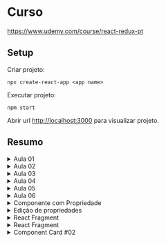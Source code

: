 
# Curso
https://www.udemy.com/course/react-redux-pt

## Setup

Criar projeto:

```
npx create-react-app <app name>
```

Executar projeto:
```
npm start
```

Abrir url [http://localhost:3000](http://localhost:3000) para visualizar projeto.

## Resumo
<details> 
<summary>Aula 01</summary>

    ### Pontos Importantes
        - React é uma biblioteca
        - Padrão SinglePageApplication (SPA)
</details>

<details> 
    <summary>Aula 02</summary>

    ### Pontos Importantes
    - Iteragir com o DOM (Document Object Model)
    - Hot reload
    - Manipular root element da sua SPA (index.html)
    - Alterado exemplo para resolver códigos [deprecated](https://react.dev/blog/2022/03/08/react-18-upgrade-guide#updates-to-client-rendering-apis)
    
</details>

<details> 
    <summary>Aula 03</summary>

    ### Pontos Importantes
    - JSX: Enxtensão que permite escrever código semelhante a `HTML` em arquivos `javascript`, 
    - Para usar `JSX` com react é necessário realizar o import `react`.
    - React é fortemente orientado a criação de componentes
</details>

<details> 
    <summary>Aula 04</summary>

    ### Pontos Importantes
    - Para utilizar `arquivos` (ex.: css) necessitamos realizar o `import relativo`
</details>

<details> 
    <summary>Aula 05</summary>

    ### Pontos Importantes
    - Convenção: Components (método e arquivos) costumam ser nomeados no padrão 'Pascal case'.
    - JSX acessa os camponentes como tags, exemplo: '<div><Comp01 /></div>'
</details>

<details> 
    <summary>Aula 06</summary>
    ### Pontos Importantes
    -  Convenção: componentes devem ter seu conteúdo envolvidos por parenteses `()`
</details>

<details> 
    <summary>Componente com Propriedade</summary>
    ### Pontos Importantes
    - convenção: nome de propriedades serão conhecidos como `props`
    - upload images: em andamento
</details>

<details> 
    <summary>Edição de propriedades</summary>
    ### Pontos Importantes
    -  Propriedades são somente leitura (read only)
</details>

<details> 
    <summary>React Fragment</summary>
    ### Pontos Importantes
    -  Utilizar alguma tag para envolver os elementos html/jsx dos componentes
    - <React.Fragment> ou <></> é utilizado para resolver o erro:
      `Adjacent JSX elementos must be wrapper in an enclosing tag.`
</details>

<details> 
    <summary>React Fragment</summary>
    ### Pontos Importantes
    -  Utilizar alguma tag para envolver os elementos html/jsx dos componentes
    - <React.Fragment> ou <></> é utilizado para resolver o erro:
      `Adjacent JSX elementos must be wrapper in an enclosing tag.`
</details>
<details> 
    <summary>Component Card #02</summary>
    ### Pontos Importantes
    - Para utilizar a propriedade `class` (CSS) devemos em elementos React utilizar `className`
</details>


